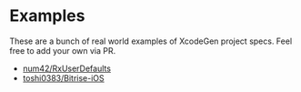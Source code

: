 # Examples

These are a bunch of real world examples of XcodeGen project specs. Feel free to add your own via PR.

- [num42/RxUserDefaults](https://github.com/num42/RxUserDefaults/blob/master/project.yml)
- [toshi0383/Bitrise-iOS](https://github.com/toshi0383/Bitrise-iOS/blob/master/project.yml)
